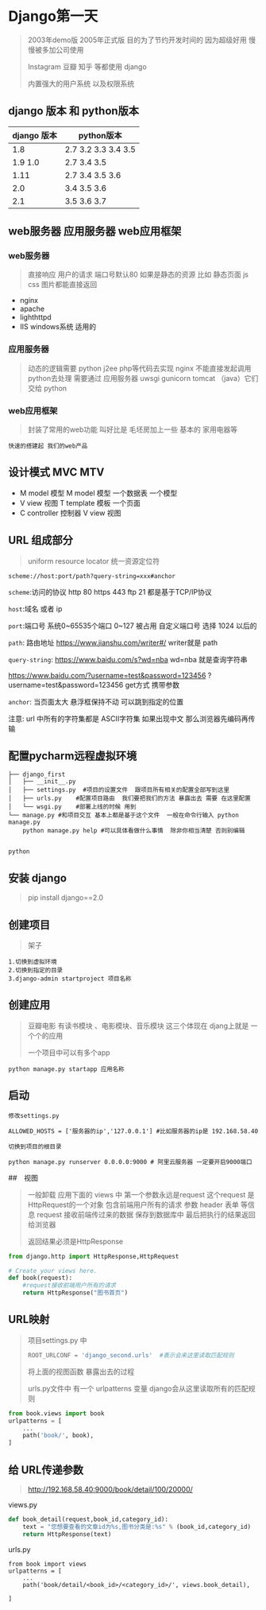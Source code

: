 # Django第一天   

> 2003年demo版 2005年正式版  目的为了节约开发时间的  因为超级好用 慢慢被多加公司使用
>
> Instagram 豆瓣 知乎 等都使用 django 
>
> 内置强大的用户系统 以及权限系统  

## django 版本 和 python版本  

| django 版本 | python版本          |
| ----------- | ------------------- |
| 1.8         | 2.7 3.2 3.3 3.4 3.5 |
| 1.9 1.0     | 2.7 3.4 3.5         |
| 1.11        | 2.7 3.4 3.5 3.6     |
| 2.0         | 3.4 3.5 3.6         |
| 2.1         | 3.5 3.6 3.7         |

## web服务器  应用服务器  web应用框架  

###  web服务器   

> 直接响应 用户的请求   端口号默认80  如果是静态的资源 比如 静态页面  js css  图片都能直接返回

* nginx 
* apache
* lighthttpd 
* IIS windows系统 适用的  

### 应用服务器 

> 动态的逻辑需要 python j2ee php等代码去实现  nginx 不能直接发起调用python去处理 需要通过 应用服务器  uwsgi   gunicorn tomcat （java）它们交给 python    



### web应用框架  

> 封装了常用的web功能  叫好比是 毛坯房加上一些 基本的 家用电器等  

```
快速的搭建起 我们的web产品 
```



## 设计模式 MVC MTV  

* M model 模型        M  model 模型  一个数据表 一个模型  
* V  view 视图          T  template 模板   一个页面      
* C  controller 控制器      V  view 视图     



## URL 组成部分 

> uniform resource locator 统一资源定位符  

```
scheme://host:port/path?query-string=xxx#anchor
```

`scheme`:访问的协议  http 80 https  443 ftp 21  都是基于TCP/IP协议 

`host`:域名 或者 ip  

`port`:端口号  系统0~65535个端口  0~127 被占用  自定义端口号 选择  1024 以后的  

`path`: 路由地址   https://www.jianshu.com/writer#/   writer就是 path 

`query-string`:  https://www.baidu.com/s?wd=nba  wd=nba   就是查询字符串   

 https://www.baidu.com/?username=test&password=123456  ?username=test&password=123456   get方式 携带参数  

`anchor`: 当页面太大  悬浮框保持不动 可以跳到指定的位置  



注意: url 中所有的字符集都是 ASCII字符集  如果出现中文 那么浏览器先编码再传输

## 配置pycharm远程虚拟环境

```
├── django_first
│   ├── __init__.py
│   ├── settings.py  #项目的设置文件  跟项目所有相关的配置全部写到这里
│   ├── urls.py    #配置项目路由  我们要把我们的方法 暴露出去 需要 在这里配置 
│   └── wsgi.py    #部署上线的时候 用到  
└── manage.py #和项目交互 基本上都是基于这个文件  一般在命令行输入 python manage.py  
	python manage.py help #可以具体看做什么事情  除非你相当清楚 否则别编辑  


python  
```



## 安装  django  

> pip install django==2.0  

## 创建项目 

> 架子 

```
1.切换到虚拟环境  
2.切换到指定的目录  
3.django-admin startproject 项目名称   
```

## 创建应用  

> 豆瓣电影  有读书模块 、电影模块、音乐模块  这三个体现在 djang上就是  一个个的应用 
>
> 一个项目中可以有多个app  

```
python manage.py startapp 应用名称 
```



## 启动  

```shell
修改settings.py 

ALLOWED_HOSTS = ['服务器的ip','127.0.0.1'] #比如服务器的ip是 192.168.58.40

切换到项目的根目录   

python manage.py runserver 0.0.0.0:9000 # 阿里云服务器 一定要开启9000端口 
```



##　视图　　

> 一般卸载 应用下面的 views 中  第一个参数永远是request  这个request 是 HttpRequest的一个对象  包含前端用户所有的请求  参数  header  表单 等信息     request 接收前端传过来的数据  保存到数据库中  最后把执行的结果返回给浏览器   
>
> 返回结果必须是HttpResponse 

```python
from django.http import HttpResponse,HttpRequest

# Create your views here.
def book(request):
    #request接收前端用户所有的请求
    return HttpResponse("图书首页")


```



## URL映射 

> 项目settings.py 中  
>
> ```python
> ROOT_URLCONF = 'django_second.urls'  #表示会来这里读取匹配规则
> ```
>
> 将上面的视图函数 暴露出去的过程  
>
> urls.py文件中   有一个 urlpatterns 变量  django会从这里读取所有的匹配规则  

```python
from book.views import book
urlpatterns = [
    ...
    path('book/', book),
]
```



## 给 URL传递参数 

>  http://192.168.58.40:9000/book/detail/100/20000/ 

views.py 

```python
def book_detail(request,book_id,category_id): 
    text = "您想要查看的文章id为%s,图书分类是:%s" % (book_id,category_id)
    return HttpResponse(text)
```

urls.py

```
from book import views
urlpatterns = [
    ...
    path('book/detail/<book_id>/<category_id>/', views.book_detail),

]
```



　

